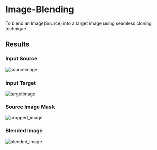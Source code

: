 # Image-Blending
To blend an Image(Source) into a target image using seamless cloning technique

## Results
### Input Source
![sourceimage](https://user-images.githubusercontent.com/41950483/46908035-492aa200-ceea-11e8-87b0-e879a71fb755.png)
### Input Target
![targetimage](https://user-images.githubusercontent.com/41950483/46908036-492aa200-ceea-11e8-80ed-5cc717b59a42.png)
### Source Image Mask
![cropped_image](https://user-images.githubusercontent.com/41950483/46908056-b0e0ed00-ceea-11e8-97e5-4b37f927d723.jpg)
### Blended Image
![blended_image](https://user-images.githubusercontent.com/41950483/46908055-af172980-ceea-11e8-8a15-a49b554c73d5.jpg)
